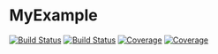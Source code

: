# MyExample

[![Build Status](https://travis-ci.com/csquires/MyExample.jl.svg?branch=master)](https://travis-ci.com/csquires/MyExample.jl)
[![Build Status](https://ci.appveyor.com/api/projects/status/github/csquires/MyExample.jl?svg=true)](https://ci.appveyor.com/project/csquires/MyExample-jl)
[![Coverage](https://codecov.io/gh/csquires/MyExample.jl/branch/master/graph/badge.svg)](https://codecov.io/gh/csquires/MyExample.jl)
[![Coverage](https://coveralls.io/repos/github/csquires/MyExample.jl/badge.svg?branch=master)](https://coveralls.io/github/csquires/MyExample.jl?branch=master)
